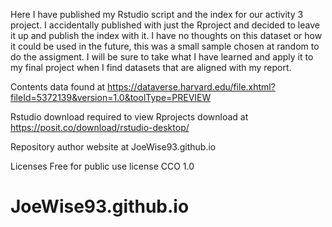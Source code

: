 Here I have published my Rstudio script and the index for our activity 3 project. I accidentally published with just the Rproject and decided to leave it up and publish the index with it. 
I have no thoughts on this dataset or how it could be used in the future, this was a small sample chosen at random to do the assigment. 
I will be sure to take what I have learned and apply it to my final project when I find datasets that are aligned with my report. 

Contents data found at https://dataverse.harvard.edu/file.xhtml?fileId=5372139&version=1.0&toolType=PREVIEW

Rstudio download required to view Rprojects
download at https://posit.co/download/rstudio-desktop/

Repository author website at JoeWise93.github.io

Licenses
Free for public use license CCO 1.0

# JoeWise93.github.io
